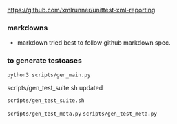 https://github.com/xmlrunner/unittest-xml-reporting


### markdowns
- markdown tried best to follow github markdown spec.

### to generate testcases

`python3 scripts/gen_main.py`

scripts/gen_test_suite.sh updated

`scripts/gen_test_suite.sh`

`scripts/gen_test_meta.py`
`scripts/gen_test_meta.py`
